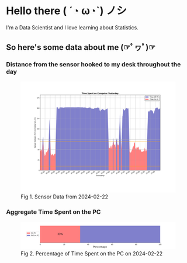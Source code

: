 
# Hello there ( ´◔ ω◔`) ノシ

I'm a Data Scientist and I love learning about Statistics.

## So here's some data about me (☞ﾟヮﾟ)☞


### Distance from the sensor hooked to my desk throughout the day
<figure>
  <picture>
    <source media="(prefers-color-scheme: dark)" srcset="Pi/readme/graphs/lineplot/dark-plot-2024-02-22.png">
    <source media="(prefers-color-scheme: light)" srcset="Pi/readme/graphs/lineplot/light-plot-2024-02-22.png">
    <img alt="Shows a black logo in light color mode and a white one in dark color mode." src="Pi/readme/graphs/lineplot/light-plot-2024-02-22.png">
  </picture>
  <figcaption>Fig 1. Sensor Data from 2024-02-22</figcaption>
</figure>



### Aggregate Time Spent on the PC
<figure>
  <picture>
    <source media="(prefers-color-scheme: dark)" srcset="Pi/readme/graphs/barplot/dark-plot-2024-02-22.png">
    <source media="(prefers-color-scheme: light)" srcset="Pi/readme/graphs/barplot/light-plot-2024-02-22.png">
    <img alt="Shows a black logo in light color mode and a white one in dark color mode." src="Pi/readme/graphs/barplot/light-plot-2024-02-22.png">
  </picture>
  <figcaption>Fig 2. Percentage of Time Spent on the PC on 2024-02-22</figcaption>
</figure>
